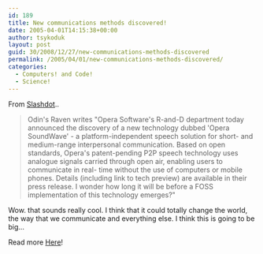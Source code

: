```yaml
---
id: 189
title: New communications methods discovered!
date: 2005-04-01T14:15:38+00:00
author: tsykoduk
layout: post
guid: 30/2008/12/27/new-communications-methods-discovered
permalink: /2005/04/01/new-communications-methods-discovered/
categories:
  - Computers! and Code!
  - Science!
---
```

<p>From <a href="http://science.slashdot.org/article.pl?sid=05/04/01/1417218&#38;from=rss">Slashdot</a>..</p>


<blockquote>Odin's Raven writes "Opera Software's R-and-D department today announced the discovery of a new technology dubbed 'Opera SoundWave' - a platform-independent speech solution for short- and medium-range interpersonal communication. Based on open standards, Opera's patent-pending <span class="caps">P2P</span> speech technology uses analogue signals carried through open air, enabling users to communicate in real- time without the use of computers or mobile phones. Details (including link to tech preview) are available in their press release. I wonder how long it will be before a <span class="caps">FOSS</span> implementation of this technology emerges?"</blockquote>

<p>Wow. that sounds really cool. I think that it could totally change the world, the way that we communicate and everything else. I think this is going to be big...</p>


<p>Read more <a href="http://www.opera.com/pressreleases/en/2005/04/01/">Here</a>!</p>